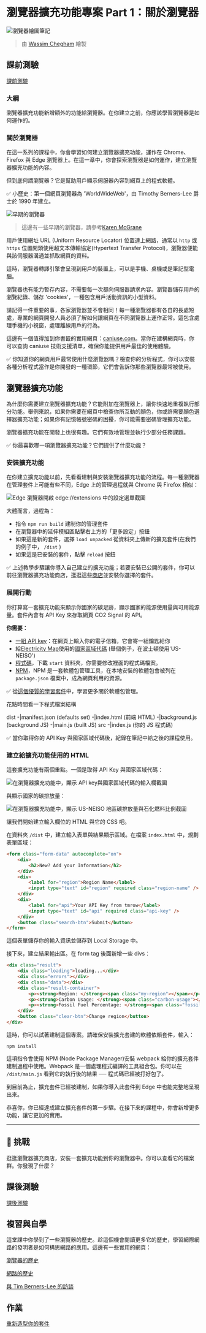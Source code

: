 # 瀏覽器擴充功能專案 Part 1：關於瀏覽器

![瀏覽器繪圖筆記](/sketchnotes/browser.jpg)

> 由 [Wassim Chegham](https://dev.to/wassimchegham/ever-wondered-what-happens-when-you-type-in-a-url-in-an-address-bar-in-a-browser-3dob) 繪製

## 課前測驗

[課前測驗](https://nice-beach-0fe9e9d0f.azurestaticapps.net/quiz/23?loc=zh_tw)

### 大綱

瀏覽器擴充功能新增額外的功能給瀏覽器。在你建立之前，你應該學習瀏覽器是如何運作的。

### 關於瀏覽器

在這一系列的課程中，你會學習如何建立瀏覽器擴充功能，運作在 Chrome、Firefox 與 Edge 瀏覽器上。在這一章中，你會探索瀏覽器是如何運作，建立瀏覽器擴充功能的內容。

但到底何謂瀏覽器？它是幫助用戶顯示伺服器內容到網頁上的程式軟體。

✅ 小歷史：第一個網頁瀏覽器為 'WorldWideWeb'，由 Timothy Berners-Lee 爵士於 1990 年建立。

![早期的瀏覽器](../images/earlybrowsers.jpg)

> 這邊有一些早期的瀏覽器，請參考[Karen McGrane](https://www.slideshare.net/KMcGrane/week-4-ixd-history-personal-computing)

用戶使用網址 URL (Uniform Resource Locator) 位置連上網路，通常以 `http` 或 `https` 位置開頭使用超文本傳輸協定(Hypertext Transfer Protocol)，瀏覽器便能與該伺服器溝通並抓取網頁的資料。

這時，瀏覽器轉譯引擎會呈現到用戶的裝置上，可以是手機、桌機或是筆記型電腦。

瀏覽器也有能力暫存內容，不需要每一次都向伺服器請求內容。瀏覽器儲存用戶的瀏覽紀錄、儲存 'cookies'，一種包含用戶活動資訊的小型資料。

請記得一件重要的事，各家瀏覽器並不會相同！每一種瀏覽器都有各自的長處短處，專業的網頁開發人員必須了解如何讓網頁在不同瀏覽器上運作正常。這包含處理手機的小視窗，處理離線用戶的行為。

這邊有一個值得加到你書籤的實用網頁：[caniuse.com](https://www.caniuse.com)。當你在建構網頁時，你可以查詢 caniuse 技術支援清單，確保你能提供用戶最佳的使用體驗。

✅ 你知道你的網頁用戶最常使用什麼瀏覽器嗎？檢查你的分析程式，你可以安裝各種分析程式當作是你開發的一種環節，它們會告訴你那些瀏覽器最常被使用。

## 瀏覽器擴充功能

為什麼你需要建立瀏覽器擴充功能？它能附加在瀏覽器上，讓你快速地重複執行部分功能。舉例來說，如果你需要在網頁中檢查你所互動的顏色，你或許需要顏色選擇器擴充功能；如果你有記憶帳號密碼的困擾，你可能需要密碼管理擴充功能。

瀏覽器擴充功能在開發上也很有趣。它們有效地管理並執行少部分任務課題。

✅ 你最喜歡哪一項瀏覽器擴充功能？它們提供了什麼功能？

### 安裝擴充功能

在你建立擴充功能以前，先看看建制與安裝瀏覽器擴充功能的流程。每一種瀏覽器在管理套件上可能有些不同，Edge 上的管理過程就與 Chrome 與 Firefox 相似：

![Edge 瀏覽器開啟 edge://extensions 中的設定選單截圖](../images/install-on-edge.png)

大體而言，過程為：

- 指令 `npm run build` 建制你的管理套件
- 在瀏覽器中的延伸模組區點擊右上方的「更多設定」按鈕
- 如果這是新的套件，選擇 `load unpacked` 從資料夾上傳新的擴充套件(在我們的例子中， `/dist` )
- 如果這是已安裝的套件，點擊 `reload` 按鈕

✅ 上述教學步驟讓你導入自己建立的擴充功能；若要安裝已公開的套件，你可以前往瀏覽器擴充功能商店，逛逛這些[商店](https://microsoftedge.microsoft.com/addons/Microsoft-Edge-Extensions-Home)並安裝你選擇的套件。

### 展開行動

你打算寫一套擴充功能來顯示你國家的碳足跡，顯示國家的能源使用量與可用能源量。套件內會有 API Key 來存取網頁 CO2 Signal 的 API。

**你需要：**

- [一組 API key](https://www.co2signal.com/)：在網頁上輸入你的電子信箱，它會寄一組鑰匙給你
- 給[Electricity Map](https://www.electricitymap.org/map)使用的[國家區域代碼](http://api.electricitymap.org/v3/zones) (舉個例子，在波士頓使用'US-NEISO')
- [程式碼](../../start)，下載 `start` 資料夾，你需要修改裡面的程式碼檔案。
- [NPM](https://www.npmjs.com)，NPM 是一套軟體包管理工具，在本地安裝的軟體包會被列在 `package.json` 檔案中，成為網頁利用的資源。

✅ 從[這個優質的學習套件](https://docs.microsoft.com/en-us/learn/modules/create-nodejs-project-dependencies/?WT.mc_id=academic-13441-cxa)中，學習更多關於軟體包管理。

花點時間看一下程式檔案結構

dist
-|manifest.json (defaults set)
-|index.html (前端 HTML)
-|background.js (background JS)
-|main.js (built JS)
src
-|index.js (你的 JS 程式碼)

✅ 當你取得你的 API Key 與國家區域代碼後，紀錄在筆記中給之後的課程使用。

### 建立給擴充功能使用的 HTML

這套擴充功能有兩個重點。一個是取得 API Key 與國家區域代碼：

![在瀏覽器擴充功能中，顯示 API key與國家區域代碼的輸入欄截圖](../images/1.png)

與顯示國家的碳排放量：

![在瀏覽器擴充功能中，顯示 US-NEISO 地區碳排放量與石化燃料比例截圖](../images/2.png)

讓我們開始建立輸入欄位的 HTML 與它的 CSS 吧。

在資料夾 `/dist` 中，建立輸入表單與結果顯示區域。在檔案 `index.html` 中，規劃表單區域：

```HTML
<form class="form-data" autocomplete="on">
	<div>
		<h2>New? Add your Information</h2>
	</div>
	<div>
		<label for="region">Region Name</label>
		<input type="text" id="region" required class="region-name" />
	</div>
	<div>
		<label for="api">Your API Key from tmrow</label>
		<input type="text" id="api" required class="api-key" />
	</div>
	<button class="search-btn">Submit</button>
</form>
```

這個表單儲存你的輸入資訊並儲存到 Local Storage 中。

接下來，建立結果輸出區。在 form tag 後面新增一些 divs：

```HTML
<div class="result">
	<div class="loading">loading...</div>
	<div class="errors"></div>
	<div class="data"></div>
	<div class="result-container">
		<p><strong>Region: </strong><span class="my-region"></span></p>
		<p><strong>Carbon Usage: </strong><span class="carbon-usage"></span></p>
		<p><strong>Fossil Fuel Percentage: </strong><span class="fossil-fuel"></span></p>
	</div>
	<button class="clear-btn">Change region</button>
</div>
```

這時，你可以試著建制這個專案。請確保安裝擴充套建的軟體依賴套件，輸入：

```
npm install
```

這項指令會使用 NPM (Node Package Manager)安裝 webpack 給你的擴充套件建制過程中使用。Webpack 是一個處理程式編譯的工具組合包。你可以在 `/dist/main.js` 看到它的執行後的結果 ── 程式碼已經被打好包了。

到目前為止，擴充套件已經被建制，如果你導入此套件到 Edge 中也能完整地呈現出來。

恭喜你，你已經達成建立擴充套件的第一步驟。在接下來的課程中，你會新增更多功能，讓它更加的實用。

---

## 🚀 挑戰

逛逛瀏覽器擴充商店，安裝一套擴充功能到你的瀏覽器中。你可以查看它的檔案群。你發現了什麼？

## 課後測驗

[課後測驗](https://nice-beach-0fe9e9d0f.azurestaticapps.net/quiz/24?loc=zh_tw)

## 複習與自學

這堂課中你學到了一些瀏覽器的歷史。趁這個機會閱讀更多它的歷史，學習網際網路的發明者是如何構思網路的應用。這邊有一些實用的網頁：

[瀏覽器的歷史](https://www.mozilla.org/en-US/firefox/browsers/browser-history/)

[網路的歷史](https://webfoundation.org/about/vision/history-of-the-web/)

[與 Tim Berners-Lee 的訪談](https://www.theguardian.com/technology/2019/mar/12/tim-berners-lee-on-30-years-of-the-web-if-we-dream-a-little-we-can-get-the-web-we-want)

## 作業

[重新造型你的套件](assignment.zh-tw.md)
